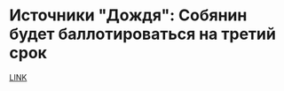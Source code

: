 # Источники "Дождя": Собянин будет баллотироваться на третий срок



[LINK](https://varlamov.ru/2409558.html)